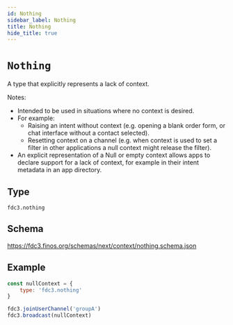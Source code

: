 ```yaml
---
id: Nothing
sidebar_label: Nothing
title: Nothing
hide_title: true
---
```

# `Nothing`

A type that explicitly represents a lack of context.

Notes:

- Intended to be used in situations where no context is desired.
- For example:
  - Raising an intent without context (e.g. opening a blank order form, or chat
    interface without a contact selected).
  - Resetting context on a channel (e.g. when context is used to set a filter in
    other applications a null context might release the filter).
- An explicit representation of a Null or empty context allows apps to declare support for
  a lack of context, for example in their intent metadata in an app directory.

## Type

`fdc3.nothing`

## Schema

<https://fdc3.finos.org/schemas/next/context/nothing.schema.json>

## Example

```js
const nullContext = {
    type: 'fdc3.nothing'
}

fdc3.joinUserChannel('groupA')
fdc3.broadcast(nullContext)
```
